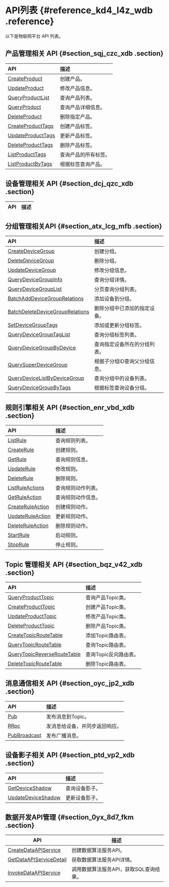 # API列表 {#reference_kd4_l4z_wdb .reference}

以下是物联网平台 API 列表。

## 产品管理相关 API {#section_sqj_czc_xdb .section}

|API|描述|
|:--|:-|
|[CreateProduct](intl.zh-CN/云端开发指南/云端API参考/产品管理/CreateProduct.md#)|创建产品。|
|[UpdateProduct](intl.zh-CN/云端开发指南/云端API参考/产品管理/UpdateProduct.md#)|修改产品信息。|
|[QueryProductList](intl.zh-CN/云端开发指南/云端API参考/产品管理/QueryProductList.md#)|查询产品列表。|
|[QueryProduct](intl.zh-CN/云端开发指南/云端API参考/产品管理/QueryProduct.md#)|查询产品详细信息。|
|[DeleteProduct](intl.zh-CN/云端开发指南/云端API参考/产品管理/DeleteProduct.md#)|删除指定产品。|
|[CreateProductTags](intl.zh-CN/云端开发指南/云端API参考/产品管理/CreateProductTags.md#)|创建产品标签。|
|[UpdateProductTags](intl.zh-CN/云端开发指南/云端API参考/产品管理/UpdateProductTags.md#)|更新产品标签。|
|[DeleteProductTags](intl.zh-CN/云端开发指南/云端API参考/产品管理/DeleteProductTags.md#)|删除产品标签。|
|[ListProductTags](intl.zh-CN/云端开发指南/云端API参考/产品管理/ListProductTags.md#)|查询产品的所有标签。|
|[ListProductByTags](intl.zh-CN/云端开发指南/云端API参考/产品管理/ListProductByTags.md#)|根据标签查询产品。|

## 设备管理相关 API {#section_dcj_qzc_xdb .section}

|API|描述|
|:--|:-|

## 分组管理相关API {#section_atx_lcg_mfb .section}

|API|描述|
|:--|:-|
|[CreateDeviceGroup](intl.zh-CN/云端开发指南/云端API参考/分组管理/CreateDeviceGroup.md#)|创建分组。|
|[DeleteDeviceGroup](intl.zh-CN/云端开发指南/云端API参考/分组管理/DeleteDeviceGroup.md#)|删除分组。|
|[UpdateDeviceGroup](intl.zh-CN/云端开发指南/云端API参考/分组管理/UpdateDeviceGroup.md#)|修改分组信息。|
|[QueryDeviceGroupInfo](intl.zh-CN/云端开发指南/云端API参考/分组管理/QueryDeviceGroupInfo.md#)|查询分组详情。|
|[QueryDeviceGroupList](intl.zh-CN/云端开发指南/云端API参考/分组管理/QueryDeviceGroupList.md#)|分页查询分组列表。|
|[BatchAddDeviceGroupRelations](intl.zh-CN/云端开发指南/云端API参考/分组管理/BatchAddDeviceGroupRelations.md#)|添加设备到分组。|
|[BatchDeleteDeviceGroupRelations](intl.zh-CN/云端开发指南/云端API参考/分组管理/BatchDeleteDeviceGroupRelations.md#)|删除分组中已添加的指定设备。|
|[SetDeviceGroupTags](intl.zh-CN/云端开发指南/云端API参考/分组管理/SetDeviceGroupTags.md#)|添加或更新分组标签。|
|[QueryDeviceGroupTagList](intl.zh-CN/云端开发指南/云端API参考/分组管理/QueryDeviceGroupTagList.md#)|查询分组标签列表。|
|[QueryDeviceGroupByDevice](intl.zh-CN/云端开发指南/云端API参考/分组管理/QueryDeviceGroupByDevice.md#)|查询指定设备所在的分组列表。|
|[QuerySuperDeviceGroup](intl.zh-CN/云端开发指南/云端API参考/分组管理/QuerySuperDeviceGroup.md#)|根据子分组ID查询父分组信息。|
|[QueryDeviceListByDeviceGroup](intl.zh-CN/云端开发指南/云端API参考/分组管理/QueryDeviceListByDeviceGroup.md#)|查询分组中的设备列表。|
|[QueryDeviceGroupByTags](intl.zh-CN/云端开发指南/云端API参考/分组管理/QueryDeviceGroupByTags.md#)|根据标签查询设备分组。|

## 规则引擎相关 API {#section_enr_vbd_xdb .section}

|API|描述|
|:--|:-|
|[ListRule](intl.zh-CN/云端开发指南/云端API参考/规则引擎/ListRule.md#)|查询规则列表。|
|[CreateRule](intl.zh-CN/云端开发指南/云端API参考/规则引擎/CreateRule.md#)|创建规则。|
|[GetRule](intl.zh-CN/云端开发指南/云端API参考/规则引擎/GetRule.md#)|查询规则信息。|
|[UpdateRule](intl.zh-CN/云端开发指南/云端API参考/规则引擎/UpdateRule.md#)|修改规则。|
|[DeleteRule](intl.zh-CN/云端开发指南/云端API参考/规则引擎/DeleteRule.md#)|删除规则。|
|[ListRuleActions](intl.zh-CN/云端开发指南/云端API参考/规则引擎/ListRuleActions.md#)|查询规则动作列表。|
|[GetRuleAction](intl.zh-CN/云端开发指南/云端API参考/规则引擎/GetRuleAction.md#)|查询规则动作信息。|
|[CreateRuleAction](intl.zh-CN/云端开发指南/云端API参考/规则引擎/CreateRuleAction.md#)|创建规则动作。|
|[UpdateRuleAction](intl.zh-CN/云端开发指南/云端API参考/规则引擎/UpdateRuleAction.md#)|更新规则动作。|
|[DeleteRuleAction](intl.zh-CN/云端开发指南/云端API参考/规则引擎/DeleteRuleAction.md#)|删除规则动作。|
|[StartRule](intl.zh-CN/云端开发指南/云端API参考/规则引擎/StartRule.md#)|启动规则。|
|[StopRule](intl.zh-CN/云端开发指南/云端API参考/规则引擎/StopRule.md#)|停止规则。|

## Topic 管理相关 API {#section_bqz_v42_xdb .section}

|API|描述|
|:--|:-|
|[QueryProductTopic](intl.zh-CN/云端开发指南/云端API参考/Topic管理/QueryProductTopic.md#)|查询产品Topic类。|
|[CreateProductTopic](intl.zh-CN/云端开发指南/云端API参考/Topic管理/CreateProductTopic.md#)|创建产品Topic类。|
|[UpdateProductTopic](intl.zh-CN/云端开发指南/云端API参考/Topic管理/UpdateProductTopic.md#)|修改产品Topic类。|
|[DeleteProductTopic](intl.zh-CN/云端开发指南/云端API参考/Topic管理/DeleteProductTopic.md#)|删除产品Topic类。|
|[CreateTopicRouteTable](intl.zh-CN/云端开发指南/云端API参考/Topic管理/CreateTopicRouteTable.md#)|添加Topic路由表。|
|[QueryTopicRouteTable](intl.zh-CN/云端开发指南/云端API参考/Topic管理/QueryTopicRouteTable.md#)|查询Topic路由表。|
|[QueryTopicReverseRouteTable](intl.zh-CN/云端开发指南/云端API参考/Topic管理/QueryTopicReverseRouteTable.md#)|查询Topic反向路由表。|
|[DeleteTopicRouteTable](intl.zh-CN/云端开发指南/云端API参考/Topic管理/DeleteTopicRouteTable.md#)|删除Topic路由表。|

## 消息通信相关 API {#section_oyc_jp2_xdb .section}

|API|描述|
|:--|:-|
|[Pub](intl.zh-CN/云端开发指南/云端API参考/消息通信/Pub.md#)|发布消息到Topic。|
|[RRpc](intl.zh-CN/云端开发指南/云端API参考/消息通信/RRpc.md#)|发消息给设备，并同步返回响应。|
|[PubBroadcast](intl.zh-CN/云端开发指南/云端API参考/消息通信/PubBroadcast.md#)|发布广播消息。|

## 设备影子相关 API {#section_ptd_vp2_xdb .section}

|API|描述|
|:--|:-|
|[GetDeviceShadow](intl.zh-CN/云端开发指南/云端API参考/设备影子/GetDeviceShadow.md#)|查询设备影子。|
|[UpdateDeviceShadow](intl.zh-CN/云端开发指南/云端API参考/设备影子/UpdateDeviceShadow.md#)|更新设备影子。|

## 数据开发API管理 {#section_0yx_8d7_fkm .section}

|API|描述|
|---|--|
|[CreateDataAPIService](intl.zh-CN/云端开发指南/云端API参考/数据开发API管理/CreateDataAPIService.md#)|创建数据算法服务API。|
|[GetDataAPIServiceDetail](intl.zh-CN/云端开发指南/云端API参考/数据开发API管理/GetDataAPIServiceDetail.md#)|获取数据算法服务API详情。|
|[InvokeDataAPIService](intl.zh-CN/云端开发指南/云端API参考/数据开发API管理/InvokeDataAPIService.md#)|调用数据算法服务API，获取SQL查询结果。|

